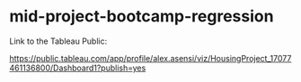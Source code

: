 # mid-project-bootcamp-regression

Link to the Tableau Public:

https://public.tableau.com/app/profile/alex.asensi/viz/HousingProject_17077461136800/Dashboard1?publish=yes
